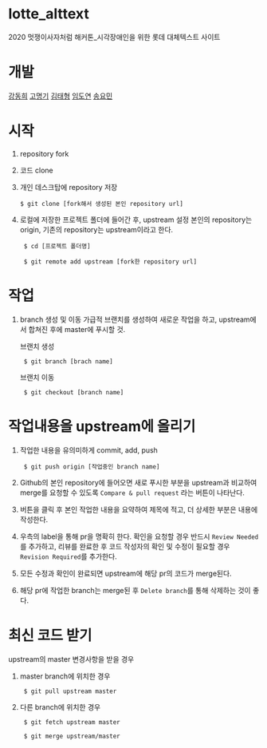 # lotte_alttext
2020 멋쟁이사자처럼 해커톤_시각장애인을 위한 롯데 대체텍스트 사이트

# 개발
[강동희](https://github.com/dhk010111)
[고명기](https://github.com/godgi)
[김태형](https://github.com/pletain)
[임도연](https://github.com/dddooo9)
[송요민](https://github.com/alsthd27)

# 시작
1. repository fork

1. 코드 clone

1. 개인 데스크탑에 repository 저장
       
       $ git clone [fork해서 생성된 본인 repository url]
       
1. 로컬에 저장한 프로젝트 폴더에 들어간 후, upstream 설정 
        본인의 repository는 origin, 기존의 repository는 upstream이라고 한다.
        
        $ cd [프로젝트 폴더명]
        
        $ git remote add upstream [fork한 repository url]
       
# 작업
1. branch 생성 및 이동
  가급적 브랜치를 생성하여 새로운 작업을 하고, upstream에서 합쳐진 후에 master에 푸시할 것.
  
    브랜치 생성
    
        $ git branch [brach name]
        
    브랜치 이동    
        
        $ git checkout [branch name]
        
# 작업내용을 upstream에 올리기 
1. 작업한 내용을 유의미하게 commit, add, push
        
        $ git push origin [작업중인 branch name]
        
1. Github의 본인 repository에 들어오면 새로 푸시한 부분을 upstream과 비교하여 merge를 요청할 수 있도록 `Compare & pull request` 라는 버튼이 나타난다.

1. 버튼을 클릭 후 본인 작업한 내용을 요약하여 제목에 적고, 더 상세한 부분은 내용에 작성한다.

1. 우측의 label을 통해 pr을 명확히 한다. 확인을 요청할 경우 반드시 `Review Needed`를 추가하고, 리뷰를 완료한 후 코드 작성자의 확인 및 수정이 필요할 경우 `Revision Required`를 추가한다.

1. 모든 수정과 확인이 완료되면 upstream에 해당 pr의 코드가 merge된다.

1. 해당 pr에 작업한 branch는 merge된 후 `Delete branch`를 통해 삭제하는 것이 좋다.

# 최신 코드 받기
upstream의 master 변경사항을 받을 경우

1. master branch에 위치한 경우
 
        $ git pull upstream master
        
1. 다른 branch에 위치한 경우

        $ git fetch upstream master
        
        $ git merge upstream/master
        
        
